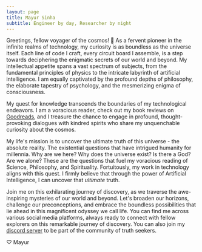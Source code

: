```yaml
---
layout: page
title: Mayur Sinha
subtitle: Engineer by day, Researcher by night
---
```


Greetings, fellow voyager of the cosmos! 🌟 As a fervent pioneer in the infinite realms of technology, my curiosity is as boundless as the universe itself. Each line of code I craft, every circuit board I assemble, is a step towards deciphering the enigmatic secrets of our world and beyond. My intellectual appetite spans a vast spectrum of subjects, from the fundamental principles of physics to the intricate labyrinth of artificial intelligence. I am equally captivated by the profound depths of philosophy, the elaborate tapestry of psychology, and the mesmerizing enigma of consciousness.

My quest for knowledge transcends the boundaries of my technological endeavors. I am a voracious reader, check out my book reviews on [Goodreads](https://www.goodreads.com/themayursinha), and I treasure the chance to engage in profound, thought-provoking dialogues with kindred spirits who share my unquenchable curiosity about the cosmos.

My life's mission is to uncover the ultimate truth of this universe - the absolute reality. The existential questions that have intrigued humanity for millennia. Why are we here? Why does the universe exist? Is there a God? Are we alone? These are the questions that fuel my voracious reading of Science, Philosophy, and Spirituality. Fortuitously, my work in technology aligns with this quest. I firmly believe that through the power of Artificial Intelligence, I can uncover that <i>ultimate</i> truth.

Join me on this exhilarating journey of discovery, as we traverse the awe-inspiring mysteries of our world and beyond. Let's broaden our horizons, challenge our preconceptions, and embrace the boundless possibilities that lie ahead in this magnificent odyssey we call life. You can find me across various social media platforms, always ready to connect with fellow explorers on this remarkable journey of discovery. You can also join my [discord server](https://discord.gg/Nuvm5qzfmb) to be part of the community of truth seekers.


♡ Mayur